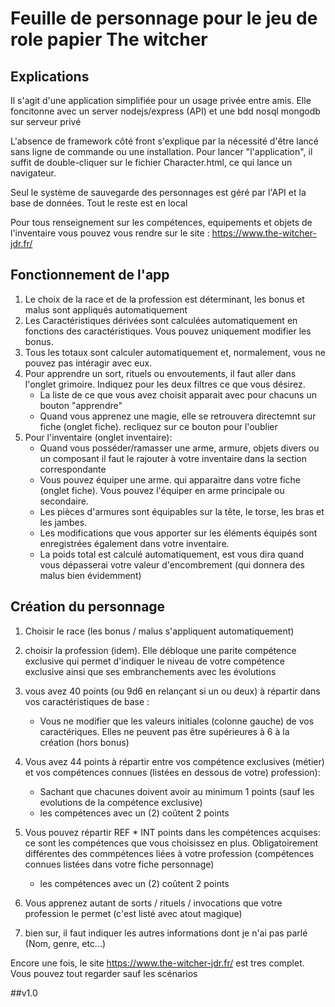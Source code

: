 # Feuille de personnage pour le jeu de role papier The witcher
## Explications
Il s'agit d'une application simplifiée pour un usage privée entre amis. Elle foncitonne avec un server nodejs/express (API) et une bdd nosql mongodb sur serveur privé

L'absence de framework côté front s'explique par la nécessité d'être lancé sans ligne de commande ou une installation. Pour lancer "l'application", il suffit de double-cliquer sur le fichier Character.html, ce qui lance un navigateur.

Seul le système de sauvegarde des personnages est géré par l'API et la base de données. Tout le reste est en local

Pour tous renseignement sur les compétences, equipements et objets de l'inventaire vous pouvez vous rendre sur le site : https://www.the-witcher-jdr.fr/

## Fonctionnement de l'app
1. Le choix de la race et de la profession est déterminant, les bonus et malus sont appliqués automatiquement
2. Les Caractéristiques dérivées sont calculées automatiquement en fonctions des caractéristiques. Vous pouvez uniquement modifier les bonus.
3. Tous les totaux sont calculer automatiquement et, normalement, vous ne pouvez pas intéragir avec eux.
4. Pour apprendre un sort, rituels ou envoutements, il faut aller dans l'onglet grimoire. Indiquez pour les deux filtres ce que vous désirez.
   * La liste de ce que vous avez choisit apparait avec pour chacuns un bouton "apprendre"
   * Quand vous apprenez une magie, elle se retrouvera directemnt sur fiche (onglet fiche). recliquez sur ce bouton pour l'oublier
5. Pour l'inventaire (onglet inventaire): 
    * Quand vous posséder/ramasser une arme, armure, objets divers ou un composant il faut le rajouter à votre inventaire dans la section correspondante 
    * Vous pouvez équiper une arme. qui apparaitre dans votre fiche (onglet fiche). Vous pouvez l'équiper en arme principale ou secondaire.
    * Les pièces d'armures sont équipables sur la tête, le torse, les bras et les jambes.
    * Les modifications que vous apporter sur les éléments équipés sont enregistrées également dans votre inventaire.
    * La poids total est calculé automatiquement, est vous dira quand vous dépasserai votre valeur d'encombrement (qui donnera des malus bien évidemment)

## Création du personnage
1. Choisir le race (les bonus / malus s'appliquent automatiquement)

2. choisir la profession (idem). Elle débloque une parite compétence exclusive qui permet d'indiquer le niveau de votre compétence exclusive ainsi que ses embranchements avec les évolutions

3. vous avez 40 points (ou 9d6 en relançant si un ou deux) à répartir dans vos caractéristiques de base :
    - Vous ne modifier que les valeurs initiales  (colonne gauche) de vos caractériques. 
        Elles ne peuvent pas être supérieures à 6 à la création (hors bonus)

4. Vous avez 44 points à répartir entre vos compétence exclusives (métier) et vos compétences connues (listées en dessous de votre) 
    profession):
    - Sachant que chacunes doivent avoir au minimum 1 points (sauf les evolutions de la compétence exclusive)
    - les compétences avec un (2) coûtent 2 points

5. Vous pouvez répartir REF * INT points dans les compétences acquises: ce sont les compétences que vous choisissez en plus. Obligatoirement différentes des commpétences liées à votre profession (compétences connues listées dans votre fiche personnage)
    - les compétences avec un (2) coûtent 2 points

6. Vous apprenez autant de sorts / rituels / invocations que votre profession le permet (c'est listé avec atout magique)

7. bien sur, il faut indiquer les autres informations dont je n'ai pas parlé (Nom, genre, etc...)

Encore une fois, le site https://www.the-witcher-jdr.fr/ est tres complet. Vous pouvez tout regarder sauf les scénarios


##v1.0
